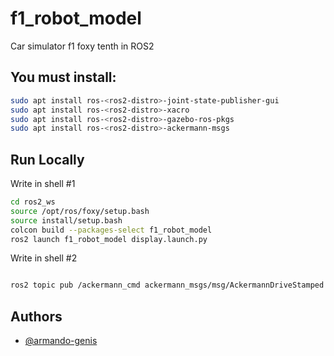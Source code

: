 # f1_robot_model

Car simulator f1 foxy tenth in ROS2

## You must install: 

```bash
sudo apt install ros-<ros2-distro>-joint-state-publisher-gui
sudo apt install ros-<ros2-distro>-xacro
sudo apt install ros-<ros2-distro>-gazebo-ros-pkgs
sudo apt install ros-<ros2-distro>-ackermann-msgs
```

## Run Locally

Write in shell #1

```bash
cd ros2_ws
source /opt/ros/foxy/setup.bash
source install/setup.bash
colcon build --packages-select f1_robot_model
ros2 launch f1_robot_model display.launch.py
```

Write in shell #2
```bash

ros2 topic pub /ackermann_cmd ackermann_msgs/msg/AckermannDriveStamped "{header: {stamp: {sec: 0, nanosec: 0}, frame_id: 'base_link'}, drive: {speed: 0.0, steering_angle: 0.5}}"
```


## Authors

- [@armando-genis](https://www.github.com/octokatherine)